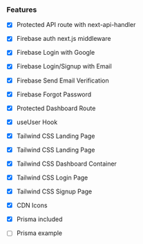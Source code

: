 ### Features
- [x] Protected API route with next-api-handler
- [x] Firebase auth next.js middleware
- [x] Firebase Login with Google
- [x] Firebase Login/Signup with Email
- [x] Firebase Send Email Verification
- [x] Firebase Forgot Password
- [x] Protected Dashboard Route
- [x] useUser Hook
- [x] Tailwind CSS Landing Page
- [x] Tailwind CSS Landing Page
- [x] Tailwind CSS Dashboard Container
- [x] Tailwind CSS Login Page
- [x] Tailwind CSS Signup Page
- [x] CDN Icons
- [x] Prisma included
- [ ] Prisma example



